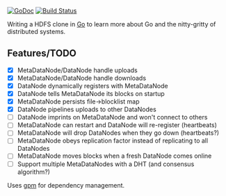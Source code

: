 [![GoDoc](https://godoc.org/github.com/michaelmaltese/golang-distributed-filesystem?status.png)](https://godoc.org/github.com/michaelmaltese/golang-distributed-filesystem) [![Build Status](https://travis-ci.org/michaelmaltese/golang-distributed-filesystem.svg?branch=master)](https://travis-ci.org/michaelmaltese/golang-distributed-filesystem)

Writing a HDFS clone in [Go](http://golang.org) to learn more about Go and the nitty-gritty of distributed systems.

## Features/TODO

- [x] MetaDataNode/DataNode handle uploads
- [x] MetaDataNode/DataNode handle downloads
- [x] DataNode dynamically registers with MetaDataNode
- [x] DataNode tells MetaDataNode its blocks on startup
- [x] MetaDataNode persists file->blocklist map
- [x] DataNode pipelines uploads to other DataNodes
- [ ] DataNode imprints on MetaDataNode and won't connect to others
- [ ] MetaDataNode can restart and DataNode will re-register (heartbeats)
- [ ] MetaDataNode will drop DataNodes when they go down (heartbeats?)
- [ ] MetaDataNode obeys replication factor instead of replicating to all DataNodes
- [ ] MetaDataNode moves blocks when a fresh DataNode comes online
- [ ] Support multiple MetaDataNodes with a DHT (and consensus algorithm?)

Uses [gpm](https://github.com/pote/gpm) for dependency management. 
